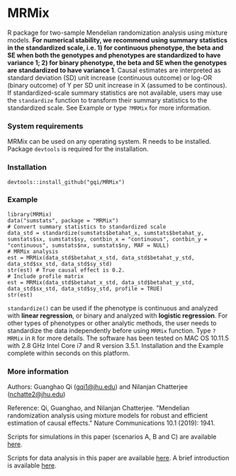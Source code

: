 # MRMix

R package for two-sample Mendelian randomization analysis using mixture models. **For numerical stability, we recommend using summary statistics in the standardized scale, i.e. 1) for continuous phenotype, the beta and SE when both the genotypes and phenotypes are standardized to have variance 1; 2) for binary phenotype, the beta and SE when the genotypes are standardized to have variance 1**. Causal estimates are interpreted as standard deviation (SD) unit increase (continuous outcome) or log-OR (binary outcome) of Y per SD unit increase in X (assumed to be continous). If standardized-scale summary statistics are not available, users may use the `standardize` function to transform their summary statistics to the standardized scale. See Example or type `?MRMix` for more information.

### System requirements

MRMix can be used on any operating system. R needs to be installed. Package `devtools` is required for the installation.

### Installation
```
devtools::install_github("gqi/MRMix")
```

### Example
```
library(MRMix)
data("sumstats", package = "MRMix")
# Convert summary statistics to standardized scale
data_std = standardize(sumstats$betahat_x, sumstats$betahat_y, sumstats$sx, sumstats$sy, contbin_x = "continuous", contbin_y = "continuous", sumstats$nx, sumstats$ny, MAF = NULL)
# MRMix analysis
est = MRMix(data_std$betahat_x_std, data_std$betahat_y_std, data_std$sx_std, data_std$sy_std)
str(est) # True causal effect is 0.2.
# Include profile matrix
est = MRMix(data_std$betahat_x_std, data_std$betahat_y_std, data_std$sx_std, data_std$sy_std, profile = TRUE)
str(est)
```

`standardize()` can be used if the phenotype is continuous and analyzed with **linear regression**, or binary and analyzed with **logistic regression**. For other types of phenotypes or other analytic methods, the user needs to standardize the data independently before using `MRMix` function. Type `?MRMix` in `R` for more details. The software has been tested on MAC OS 10.11.5 with 2.8 GHz Intel Core i7 and R version 3.5.1. Installation and the Example complete within seconds on this platform.



### More information 
Authors: Guanghao Qi (gqi1@jhu.edu) and Nilanjan Chatterjee (nchatte2@jhu.edu)

Reference: Qi, Guanghao, and Nilanjan Chatterjee. "Mendelian randomization analysis using mixture models for robust and efficient estimation of causal effects." Nature Communications 10.1 (2019): 1941.

Scripts for simulations in this paper (scenarios A, B and C) are available [here](https://github.com/gqi/MRMix/tree/master/simulations). 

Scripts for data analysis in this paper are available [here](https://github.com/gqi/MRMix/tree/master/data_analysis). A brief introduction is available [here](https://github.com/gqi/MRMix/wiki).
